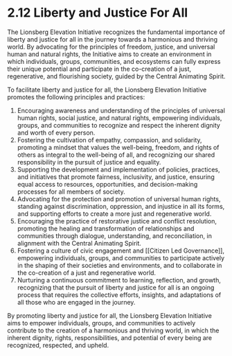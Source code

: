 # 2.12 Liberty and Justice For All

The Lionsberg Elevation Initiative recognizes the fundamental importance of liberty and justice for all in the journey towards a harmonious and thriving world. By advocating for the principles of freedom, justice, and universal human and natural rights, the Initiative aims to create an environment in which individuals, groups, communities, and ecosystems can fully express their unique potential and participate in the co-creation of a just, regenerative, and flourishing society, guided by the Central Animating Spirit.

To facilitate liberty and justice for all, the Lionsberg Elevation Initiative promotes the following principles and practices:

1.  Encouraging awareness and understanding of the principles of universal human rights, social justice, and natural rights, empowering individuals, groups, and communities to recognize and respect the inherent dignity and worth of every person.
2.  Fostering the cultivation of empathy, compassion, and solidarity, promoting a mindset that values the well-being, freedom, and rights of others as integral to the well-being of all, and recognizing our shared responsibility in the pursuit of justice and equality.
3.  Supporting the development and implementation of policies, practices, and initiatives that promote fairness, inclusivity, and justice, ensuring equal access to resources, opportunities, and decision-making processes for all members of society.
4.  Advocating for the protection and promotion of universal human rights, standing against discrimination, oppression, and injustice in all its forms, and supporting efforts to create a more just and regenerative world.
5.  Encouraging the practice of restorative justice and conflict resolution, promoting the healing and transformation of relationships and communities through dialogue, understanding, and reconciliation, in alignment with the Central Animating Spirit.
6.  Fostering a culture of civic engagement and [[Citizen Led Governance]], empowering individuals, groups, and communities to participate actively in the shaping of their societies and environments, and to collaborate in the co-creation of a just and regenerative world.
7.  Nurturing a continuous commitment to learning, reflection, and growth, recognizing that the pursuit of liberty and justice for all is an ongoing process that requires the collective efforts, insights, and adaptations of all those who are engaged in the journey.

By promoting liberty and justice for all, the Lionsberg Elevation Initiative aims to empower individuals, groups, and communities to actively contribute to the creation of a harmonious and thriving world, in which the inherent dignity, rights, responsibilities, and potential of every being are recognized, respected, and upheld.

